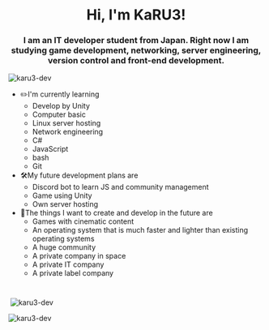 <!--![MasterHead](https://cdn.discordapp.com/attachments/1068640192409374761/1073730426193068032/KaRU3_anime_girl_nine_tails_shrine_maiden_cool_white_hair_r_4a50c923-c0c3-4fd5-b069-2d1957782e2d.png)-->

<h1 align="center">Hi, I'm KaRU3!</h1>
<h3 align="center">I am an IT developer student from Japan. Right now I am studying game development, networking, server engineering, version control and front-end development.</h3>

<p align="left"> <img src="https://komarev.com/ghpvc/?username=karu3-dev&label=Profile%20views&color=0e75b6&style=flat" alt="karu3-dev" /> </p>

- ✏️I'm currently learning
    - Develop by Unity
    - Computer basic
    - Linux server hosting
    - Network engineering
    - C#
    - JavaScript
    - bash
    - Git
- 🛠️My future development plans are
    - Discord bot to learn JS and community management
    - Game using Unity
    - Own server hosting
- 🤔The things I want to create and develop in the future are
    - Games with cinematic content
    - An operating system that is much faster and lighter than existing operating systems
    - A huge community
    - A private company in space
    - A private IT company
    - A private label company

#

<p>&nbsp;<img align="center" src="https://github-readme-stats.vercel.app/api?username=karu3-dev&show_icons=true&locale=en" alt="karu3-dev" /></p>
<p><img align="center" src="https://github-readme-streak-stats.herokuapp.com/?user=karu3-dev&" alt="karu3-dev" /></p>
